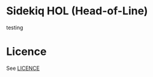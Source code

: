 Sidekiq HOL (Head-of-Line)
==========================

testing

Licence
=======

See [LICENCE](https://github.com/mykoweb/sidekiq-hol/blob/master/LICENSE)
